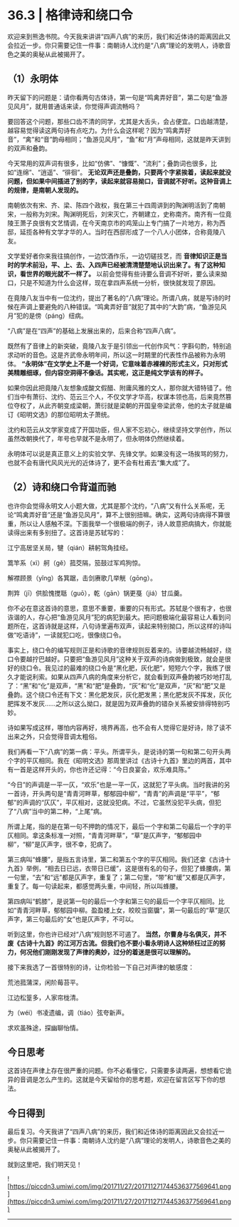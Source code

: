 # 36.3 | 格律诗和绕口令

欢迎来到熊逸书院。今天我来讲讲“四声八病”的来历，我们和近体诗的距离因此又会拉近一步。你只需要记住一件事：南朝诗人沈约是“八病”理论的发明人，诗歌音色之美的奥秘从此被揭开了。

## （1）永明体

昨天留下的问题是：请你看两句古体诗，第一句是“鸣禽弄好音”，第二句是“鱼游见风月”，就用普通话来读，你觉得声调流畅吗？

要回答这个问题，那些口齿不清的同学，尤其是大舌头，会占便宜。口齿越清楚，越容易觉得读这两句诗有点吃力。为什么会这样呢？因为“鸣禽弄好音”，“禽”和“音”韵母相同；“鱼游见风月”，“鱼”和“月”声母相同，这就是昨天讲到的双声和叠韵。

今天常用的双声词有很多，比如“仿佛”、“慷慨”、“流利”；叠韵词也很多，比如“连绵”、“逍遥”、“徘徊”。 **无论双声还是叠韵，只要两个字紧挨着，读起来就没问题，但如果中间插进了别的字，读起来就容易拗口，音调就不好听。这种音调上的规律，是南朝人发现的。**

南朝依次有宋、齐、梁、陈四个政权，我在第三十四周讲到的陶渊明活到了南朝宋，一般称为刘宋。陶渊明死后，刘宋灭亡，齐朝建立，史称南齐。南齐有一位竟陵王萧子良很有文艺情调，在今天南京市的鸡笼山上专门搞了一片地方，称为西邸，延揽各种有文学才华的人。当时在西邸形成了一个八人小团体，合称竟陵八友。

文学爱好者你来我往搞创作，一边饮酒作乐，一边切磋技艺，而 **音律知识正是当时的学术前沿，平、上、去、入四声已经被清清楚楚地认识出来了。有了这种知识，看世界的眼光就不一样了。** 以前会觉得有些诗要么音调不好听，要么读来拗口，只是不知道为什么会这样，现在拿四声系统一分析，很快就发现了原因。

在竟陵八友当中有一位沈约，提出了著名的“八病”理论。所谓八病，就是写诗的时候在声调上要避免的八种错误。“鸣禽弄好音”就犯了其中的“大韵”病，“鱼游见风月”犯的是傍（páng）纽病。

“八病”是在“四声”的基础上发展出来的，后来合称“四声八病”。

既然有了音律上的新突破，竟陵八友于是引领出一代创作风气：字斟句酌，特别追求动听的音色。这是齐武帝永明年间，所以这一时期里的代表性作品被称为永明体。 **“永明体”在文学史上不是一个好词，它意味着赤裸裸的形式主义，只对形式美精雕细琢，但内容空洞得不像话。其实呢，这正是纯文学该有的样子。**

如果你因此把竟陵八友想象成酸文假醋、附庸风雅的文人，那你就大错特错了。他们当中有萧衍、沈约、范云三个人，不仅文学才华高，权谋本领也高，后来竟然篡位夺权了，从此齐朝变成梁朝，萧衍就是梁朝的开国皇帝梁武帝，他的太子就是编订《昭明文选》的那位昭明太子萧统。

沈约和范云从文学家变成了开国功臣，但人家不忘初心，继续坚持文学创作，所以虽然改朝换代了，年号也早就不是永明了，但永明体仍然继续着。

永明体可以说是真正意义上的实验文学、先锋文学。如果没有这一场挨骂的努力，也就不会有唐代风风光光的近体诗了，更不会有杜甫去“集大成”了。

## （2）诗和绕口令背道而驰

也许你会觉得永明文人小题大做，尤其是那个沈约，“八病”又有什么关系呢，无论“鸣禽弄好音”还是“鱼游见风月”，算不上很别扭嘛。确实，这两句诗病得不算很重，所以让人感触不深。下面我举一个很极端的例子，诗人故意把病搞大，你就能读得出来有多别扭了。这首诗是苏轼写的：

江宁高居坚关局，犍（qián）耕躬驾角挂经。

篙竿系（xì）舸（gě）菰茭隔，笳鼓过军鸡狗惊。

解襟顾景（yǐng）各箕踞，击剑赓歌几举觥（gōng）。

荆筓（jī）供脍愧搅聒（guō），乾（gān）锅更戞（jiá）甘瓜羹。

你不必在意这首诗的意思，意思不重要，重要的只有形式。苏轼是个很有才，也很诙谐的人，存心把“鱼游见风月”犯的病犯到最大。把问题极端化最容易让人看到问题所在，这首诗就是这样，八句诗里遍布双声，读起来特别拗口，所以这样的诗叫做“吃语诗”，一读就犯口吃，很像绕口令。

事实上，绕口令的编写规则正是和诗歌的音律规则反着来的。诗要越流畅越好，绕口令要越拧巴越好。只要把“鱼游见风月”这种关于双声的诗病做到极致，就会是很好的绕口令。我见过的最难的绕口令是“黑化肥，灰化肥”，短短六个字，我练了很久才能说利索。如果从四声八病的角度来分析它，就会看到双声叠韵被巧妙地打乱了：“黑”和“化”是双声，“黑”和“肥”是叠韵，“灰”和“化”是双声，“灰”和“肥”又是叠韵。这个绕口令还有下文：黑化肥发灰，灰化肥发黑；黑化肥发灰不挥发，灰化肥挥发不发灰……之所以这么拗口，就是因为双声叠韵的错杂关系被安排得特别巧妙。

诗如果写成这样，哪怕内容再好，境界再高，也不会有人觉得它是好诗，除了读不出来之外，只会觉得音调太粗俗。

我们再看一下“八病”的第一病：平头。所谓平头，是说诗的第一句和第二句开头两个字的平仄相同。我在《昭明文选》那周里讲过《古诗十九首》里边的两首，其中有一首是这样开头的，你也许还记得：“今日良宴会，欢乐难具陈。”

“今日”的声调是一平一仄，“欢乐”也是一平一仄，这就犯了平头病。当时我讲的另一首诗，开头两句是“青青河畔草，郁郁园中柳”，“青青”的声调是“平平”，“郁郁”的声调的“仄仄”，平仄相对，这就没犯病。不过，它虽然没犯平头病，但犯了“八病”当中的第二种，“上尾”病。

所谓上尾，指的是在第一句不押韵的情况下，最后一个字和第二句最后一个字的平仄相同。拿这条标准一对照，“青青河畔草”，“草”是仄声字，“郁郁园中柳”，“柳”是仄声字，很不幸，犯病了。

第三病叫“蜂腰”，是指五言诗里，第二和第五个字的平仄相同。我们还拿《古诗十九首》举例，“相去日已远，衣带日已缓”，这是很有名的句子，但犯了蜂腰病，第一句里，“去”和“远”都是仄声字，重复了；第二句里，“带”和“缓”又都是仄声字，重复了。每一句读起来，都感觉两头重，中间轻，所以叫蜂腰。

第四病叫“鹤膝”，是说第一句的最后一个字和第三句的最后一个字平仄相同。比如“青青河畔草，郁郁园中柳。盈盈楼上女，皎皎当窗牖”，第一句最后的“草”是仄声字，第三句最后的“女”也是仄声字，不可以。

听到这里，你也许已经对“八病”规则怒不可遏了。 **当然，尔曹身与名俱灭，并不废《古诗十九首》的江河万古流。但我们也不要小看永明诗人这种矫枉过正的努力，何况他们刚刚发现了声律的奥妙，过分的着迷是很可以理解的。**

接下来我选了一首很特别的诗，让你检验一下自己对声律的敏感度：

荒池菰蒲深，闲阶莓苔平。

江边松篁多，人家帘栊清。

为（wéi）书凌遗编，调（tiáo）弦夸新声。

求欢虽殊途，探幽聊怡情。

## 今日思考

这首诗在声律上存在很严重的问题。你不必看懂它，只需要多读两遍，想想看它诡异的音调是怎么产生的。这就是今天留给你的思考题，欢迎在留言区写下你的想法。

## 今日得到

最后复习。今天我讲了“四声八病”的来历，我们和近体诗的距离因此又会拉近一步。你只需要记住一件事：南朝诗人沈约是“八病”理论的发明人，诗歌音色之美的奥秘从此被揭开了。

就到这里吧，我们明天见！

![https://piccdn3.umiwi.com/img/201711/27/201711271744536377569641.png](https://piccdn3.umiwi.com/img/201711/27/201711271744536377569641.png)

---
